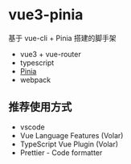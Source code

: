 # vue3-pinia

基于 vue-cli + Pinia 搭建的脚手架

- vue3 + vue-router
- typescript
- [Pinia](https://pinia.esm.dev/)
- webpack

## 推荐使用方式

- vscode
- Vue Language Features (Volar)
- TypeScript Vue Plugin (Volar)
- Prettier - Code formatter
